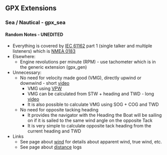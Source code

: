 ## GPX Extensions

### Sea / Nautical - gpx_sea

#### Random Notes - UNEDITED

- Everything is covered by [IEC 61162](https://en.wikipedia.org/wiki/IEC_61162) part 1 (single talker and multiple listeners) which is [NMEA 0183](https://en.wikipedia.org/wiki/NMEA_0183)
- Elsewhere:
  - Engine revolutions per minute (RPM) - use tachometer which is in the generic extension (gpx_gen)
- Unnecessary:
  - No need for velocity made good (VMG), directly upwind or downwind - short [video](https://www.youtube.com/watch?v=14TYwonISH0)
    - VMG using [VPW](https://gpsd.gitlab.io/gpsd/NMEA.html#_vpw_speed_measured_parallel_to_wind)
    - VMG can be calculated from STW + heading and TWD - long [video](https://www.youtube.com/watch?v=KdeVIgqN8Ec)
    - It is also possible to calculate VMG using SOG + COG and TWD
  - No need for opposite tacking heading
    - It provides the navigator with the Heading the Boat will be sailing on if it is sailed to the same wind angle on the opposite Tack
    - It is very simple to calculate opposite tack heading from the current heading and TWD
- Links
  - See page about [wind](https://raymarine.custhelp.com/app/answers/detail/a_id/3794/~/apparent-wind%2C-true-wind-and-ground-wind%2C-and-data-required-to-calculate-them#:~:text=Apparent%20Wind%20will%20vary%20depending,(wind%20on%20the%20bow.)) for details about apparent wind, true wind, etc.
  - See page about [distance](https://forum.raymarine.com/showthread.php?tid=123) logs

